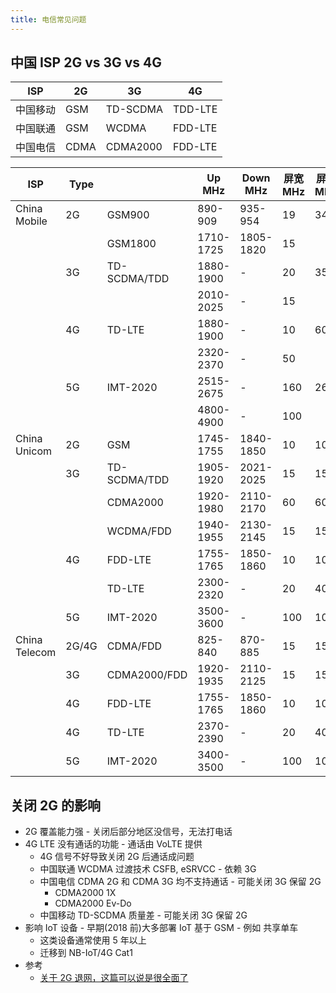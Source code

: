 ```yaml
---
title: 电信常见问题
---
```


## 中国 ISP 2G vs 3G vs 4G

| ISP      | 2G   | 3G       | 4G      |
| -------- | ---- | -------- | ------- |
| 中国移动 | GSM  | TD-SCDMA | TDD-LTE |
| 中国联通 | GSM  | WCDMA    | FDD-LTE |
| 中国电信 | CDMA | CDMA2000 | FDD-LTE |

| ISP           | Type  |              | Up MHz    | Down MHz  | 屏宽 MHz | 屏宽 MHz |
| ------------- | ----- | ------------ | --------- | --------- | -------- | -------- |
| China Mobile  | 2G    | GSM900       | 890-909   | 935-954   | 19       | 34       |
|               |       | GSM1800      | 1710-1725 | 1805-1820 | 15       |
|               | 3G    | TD-SCDMA/TDD | 1880-1900 | -         | 20       | 35       |
|               |       |              | 2010-2025 | -         | 15       |
|               | 4G    | TD-LTE       | 1880-1900 | -         | 10       | 60       |
|               |       |              | 2320-2370 | -         | 50       |          |
|               | 5G    | IMT-2020     | 2515-2675 | -         | 160      | 260      |
|               |       |              | 4800-4900 | -         | 100      |
| China Unicom  | 2G    | GSM          | 1745-1755 | 1840-1850 | 10       | 10       |
|               | 3G    | TD-SCDMA/TDD | 1905-1920 | 2021-2025 | 15       | 15       |
|               |       | CDMA2000     | 1920-1980 | 2110-2170 | 60       | 60       |
|               |       | WCDMA/FDD    | 1940-1955 | 2130-2145 | 15       | 15       |
|               | 4G    | FDD-LTE      | 1755-1765 | 1850-1860 | 10       | 10       |
|               |       | TD-LTE       | 2300-2320 | -         | 20       | 40       |
|               | 5G    | IMT-2020     | 3500-3600 | -         | 100      | 100      |
| China Telecom | 2G/4G | CDMA/FDD     | 825-840   | 870-885   | 15       | 15       |
|               | 3G    | CDMA2000/FDD | 1920-1935 | 2110-2125 | 15       | 15       |
|               | 4G    | FDD-LTE      | 1755-1765 | 1850-1860 | 10       | 10       |
|               | 4G    | TD-LTE       | 2370-2390 | -         | 20       | 40       |
|               | 5G    | IMT-2020     | 3400-3500 | -         | 100      | 100      |

## 关闭 2G 的影响

- 2G 覆盖能力强 - 关闭后部分地区没信号，无法打电话
- 4G LTE 没有通话的功能 - 通话由 VoLTE 提供
  - 4G 信号不好导致关闭 2G 后通话成问题
  - 中国联通 WCDMA 过渡技术 CSFB, eSRVCC - 依赖 3G
  - 中国电信 CDMA 2G 和 CDMA 3G 均不支持通话 - 可能关闭 3G 保留 2G
    - CDMA2000 1X
    - CDMA2000 Ev-Do
  - 中国移动 TD-SCDMA 质量差 - 可能关闭 3G 保留 2G
- 影响 IoT 设备 - 早期(2018 前)大多部署 IoT 基于 GSM - 例如 共享单车
  - 这类设备通常使用 5 年以上
  - 迁移到 NB-IoT/4G Cat1
- 参考
  - [关于 2G 退网，这篇可以说是很全面了](https://network.51cto.com/art/202006/618545.htm)
